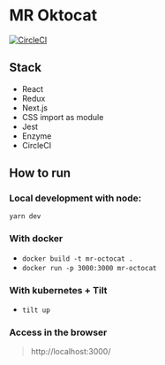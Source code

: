 # MR Oktocat

[![CircleCI](https://circleci.com/gh/pragmaticivan/mr-octocat.svg?style=shield)](https://circleci.com/gh/pragmaticivan/mr-octocat)

## Stack

- React
- Redux
- Next.js
- CSS import as module
- Jest
- Enzyme
- CircleCI

## How to run

### Local development with node:
`yarn dev`

### With docker
* `docker build -t mr-octocat .`
* `docker run -p 3000:3000 mr-octocat`

### With kubernetes + Tilt
* `tilt up`

### Access in the browser
> http://localhost:3000/
